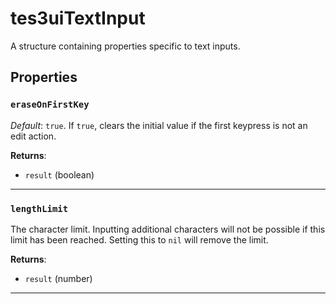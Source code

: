 # tes3uiTextInput

A structure containing properties specific to text inputs.

## Properties

### `eraseOnFirstKey`

*Default*: `true`. If `true`, clears the initial value if the first keypress is not an edit action.

**Returns**:

* `result` (boolean)

***

### `lengthLimit`

The character limit. Inputting additional characters will not be possible if this limit has been reached. Setting this to `nil` will remove the limit.

**Returns**:

* `result` (number)

***

